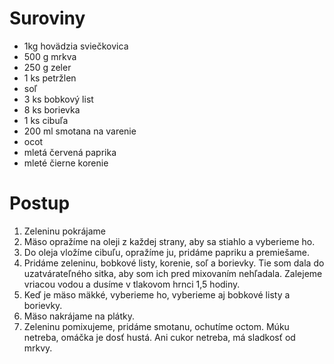 # Suroviny
- 1kg hovädzia sviečkovica
- 500 g mrkva
- 250 g zeler
- 1 ks petržlen
- soľ
- 3 ks bobkový list
- 8 ks borievka
- 1 ks cibuľa
- 200 ml smotana na varenie
- ocot
- mletá červená paprika
- mleté čierne korenie

# Postup
1. Zeleninu pokrájame
2. Mäso opražíme na oleji z každej strany, aby sa stiahlo a vyberieme ho.
3. Do oleja vložíme cibuľu, opražíme ju, pridáme papriku a premiešame.
4. Pridáme zeleninu, bobkové listy, korenie, soľ a borievky. Tie som dala do uzatvárateľného sitka, aby som ich pred mixovaním nehľadala. Zalejeme vriacou vodou a dusíme v tlakovom hrnci 1,5 hodiny.
5. Keď je mäso mäkké, vyberieme ho, vyberieme aj bobkové listy a borievky.
6. Mäso nakrájame na plátky.
7. Zeleninu pomixujeme, pridáme smotanu, ochutíme octom. Múku netreba, omáčka je dosť hustá. Ani cukor netreba, má sladkosť od mrkvy.
